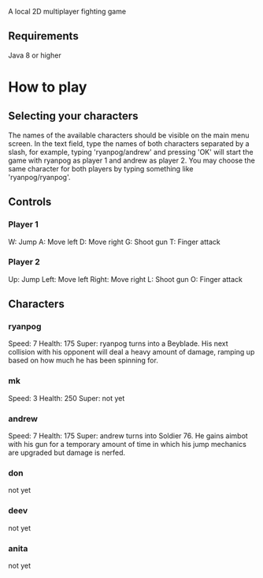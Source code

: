 A local 2D multiplayer fighting game

## Requirements

Java 8 or higher

# How to play

## Selecting your characters

The names of the available characters should be visible on the main menu screen. In the text field, type the names of both characters separated by a slash, for example, typing 'ryanpog/andrew' and pressing 'OK' will start the game with ryanpog as player 1 and andrew as player 2.
You may choose the same character for both players by typing something like 'ryanpog/ryanpog'.

## Controls

### Player 1
W: Jump
A: Move left
D: Move right
G: Shoot gun
T: Finger attack

### Player 2
Up: Jump
Left: Move left
Right: Move right
L: Shoot gun
O: Finger attack

## Characters

### ryanpog
Speed: 7
Health: 175
Super: ryanpog turns into a Beyblade. His next collision with his opponent will deal a heavy amount of damage, ramping up based on how much he has been spinning for.

### mk
Speed: 3
Health: 250
Super: not yet

### andrew
Speed: 7
Health: 175
Super: andrew turns into Soldier 76. He gains aimbot with his gun for a temporary amount of time in which his jump mechanics are upgraded but damage is nerfed.

### don
not yet

### deev
not yet

### anita
not yet